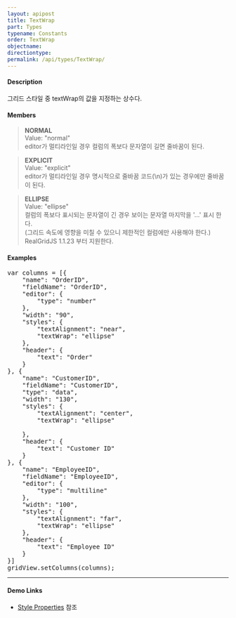 ```yaml
---
layout: apipost
title: TextWrap
part: Types
typename: Constants
order: TextWrap
objectname: 
directiontype: 
permalink: /api/types/TextWrap/
---
```


#### Description

그리드 스타일 중 textWrap의 값을 지정하는 상수다.

#### Members

> **NORMAL**  
> Value: "normal"   
> editor가 멀티라인일 경우 컬럼의 폭보다 문자열이 길면 줄바꿈이 된다.   

> **EXPLICIT**  
> Value: "explicit"   
> editor가 멀티라인일 경우 명시적으로 줄바꿈 코드(\n)가 있는 경우에만 줄바꿈이 된다.     

> **ELLIPSE**  
> Value: "ellipse"  
> 컬럼의 폭보다 표시되는 문자열이 긴 경우 보이는 문자열 마지막을 '...' 표시 한다.     
> (그리드 속도에 영향을 미칠 수 있으니 제한적인 컬럼에만 사용해야 한다.)  
> RealGridJS 1.1.23 부터 지원한다. 

#### Examples   

<pre class="prettyprint">
var columns = [{
    "name": "OrderID",
    "fieldName": "OrderID",
    "editor": {
        "type": "number"
    },
    "width": "90",
    "styles": {
        "textAlignment": "near",
        "textWrap": "ellipse"
    },
    "header": {
        "text": "Order"
    }
}, {
    "name": "CustomerID",
    "fieldName": "CustomerID",
    "type": "data",
    "width": "130",
    "styles": {
        "textAlignment": "center",
        "textWrap": "ellipse"

    },
    "header": {
        "text": "Customer ID"
    }
}, {
    "name": "EmployeeID",
    "fieldName": "EmployeeID",
    "editor": {
        "type": "multiline"
    },
    "width": "100",
    "styles": {
        "textAlignment": "far",
        "textWrap": "ellipse"
    },
    "header": {
        "text": "Employee ID"
    }
}]
gridView.setColumns(columns);
</pre>

---

#### Demo Links

* [Style Properties](http://demo.realgrid.com/GridStyle/StyleProperties/) 참조  

